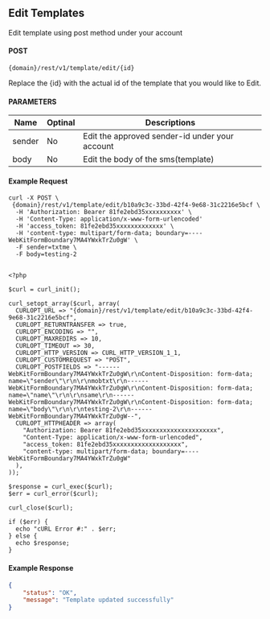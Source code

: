 ## Edit Templates

Edit template using post method under your account

#### POST

```
{domain}/rest/v1/template/edit/{id}
```
Replace the {id} with the actual id of the template that you would like to Edit.

#### PARAMETERS

| Name     | Optinal | Descriptions |
|----------|---------|----------|
| sender | No | Edit the approved sender-id under your account |
| body | No | Edit the body of the sms(template)|


#### Example Request

```
curl -X POST \
 {domain}/rest/v1/template/edit/b10a9c3c-33bd-42f4-9e68-31c2216e5bcf \
  -H 'Authorization: Bearer 81fe2ebd35xxxxxxxxxx' \
  -H 'Content-Type: application/x-www-form-urlencoded' 
  -H 'access_token: 81fe2ebd35xxxxxxxxxxxxx' \
  -H 'content-type: multipart/form-data; boundary=----WebKitFormBoundary7MA4YWxkTrZu0gW' \
  -F sender=txtme \
  -F body=testing-2
  
```

```
<?php

$curl = curl_init();

curl_setopt_array($curl, array(
  CURLOPT_URL => "{domain}/rest/v1/template/edit/b10a9c3c-33bd-42f4-9e68-31c2216e5bcf",
  CURLOPT_RETURNTRANSFER => true,
  CURLOPT_ENCODING => "",
  CURLOPT_MAXREDIRS => 10,
  CURLOPT_TIMEOUT => 30,
  CURLOPT_HTTP_VERSION => CURL_HTTP_VERSION_1_1,
  CURLOPT_CUSTOMREQUEST => "POST",
  CURLOPT_POSTFIELDS => "------WebKitFormBoundary7MA4YWxkTrZu0gW\r\nContent-Disposition: form-data; name=\"sender\"\r\n\r\nmobtxt\r\n------WebKitFormBoundary7MA4YWxkTrZu0gW\r\nContent-Disposition: form-data; name=\"name\"\r\n\r\nsame\r\n------WebKitFormBoundary7MA4YWxkTrZu0gW\r\nContent-Disposition: form-data; name=\"body\"\r\n\r\ntesting-2\r\n------WebKitFormBoundary7MA4YWxkTrZu0gW--",
  CURLOPT_HTTPHEADER => array(
    "Authorization: Bearer 81fe2ebd35xxxxxxxxxxxxxxxxxxxxx",
    "Content-Type: application/x-www-form-urlencoded",
    "access_token: 81fe2ebd35xxxxxxxxxxxxxxxxxxx",
    "content-type: multipart/form-data; boundary=----WebKitFormBoundary7MA4YWxkTrZu0gW"
  ),
));

$response = curl_exec($curl);
$err = curl_error($curl);

curl_close($curl);

if ($err) {
  echo "cURL Error #:" . $err;
} else {
  echo $response;
}
```
  
#### Example Response

```json
{
    "status": "OK",
    "message": "Template updated successfully"
}
```
